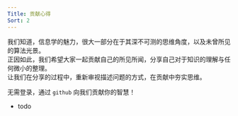 ```yaml
---
Title: 贡献心得
Sort: 2
---
```


我们知道，信息学的魅力，很大一部分在于其深不可测的思维角度，以及未曾所见的算法光景。  
正因如此，我们希望大家一起贡献自己的所见所闻，分享自己对于知识的理解与任何微小的整理。  
让我们在分享的过程中，重新审视描述问题的方式，在贡献中夯实思维。  

无需登录，通过 `github` 向我们贡献你的智慧！  

* todo
  
<!-- Want to report a bug, request a feature, contribute or translate Raneto?  
At the moment most things can be contributed via the main [Raneto GitHub repository](https://github.com/ryanlelek/Raneto).

* [Submit a bug report](https://github.com/ryanlelek/Raneto/issues?labels=bug)
* [Submit a feature request](https://github.com/ryanlelek/Raneto/issues?labels=enhancement)
* [Submit a pull request](https://github.com/ryanlelek/Raneto/pulls)
* Submit a language translation (TODO) -->

